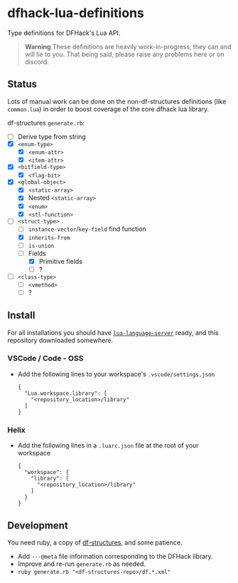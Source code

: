 # dfhack-lua-definitions

Type definitions for DFHack's Lua API.

> **Warning**
> These definitions are heavily work-in-progress, they can and will lie to you.
> That being said, please raise any problems here or on discord.

## Status

Lots of manual work can be done on the non-df-structures definitions
(like `common.lua`) in order to boost coverage of the core dfhack lua library.

df-structures `generate.rb`:
- [ ] Derive type from string
- [x] `<enum-type>`
  - [x] `<enum-attr>`
  - [x] `<item-attr>`
- [x] `<bitfield-type>`
  - [x] `<flag-bit>`
- [x] `<global-object>`
  - [x] `<static-array>`
  - [x] Nested `<static-array>`
  - [x] `<enum>`
  - [x] `<stl-function>`
- [ ] `<struct-type>`
  - [ ] `instance-vector`/`key-field` find function
  - [x] `inherits-from`
  - [ ] `is-union`
  - [ ] Fields
    - [x] Primitive fields
    - [ ] ?
- [ ] `<class-type>`
  - [ ] `<vmethod>`
  - [ ] ?

## Install

For all installations you should have 
[`lua-language-server`](https://github.com/LuaLS/lua-language-server) ready,
and this repository downloaded somewhere.

### VSCode / Code - OSS

- Add the following lines to your workspace's `.vscode/settings.json`
  ```
  {
    "Lua.workspace.library": [
      "<repository_location>/library"
    ]
  }
  ```

### Helix

- Add the following lines in a `.luarc.json` file at the root of your workspace
  ```
  {
    "workspace": {
      "library": [
        "<repository_location>/library"
      ]
    }
  }
  ```

## Development

You need ruby, a copy of [df-structures](//github.com/DFHack/df-structures),
and some patience.

- Add `---@meta` file information corresponding to the DFHack library.
- Improve and re-run `generate.rb` as needed.
- `ruby generate.rb "<df-structures-repo>/df.*.xml"`
